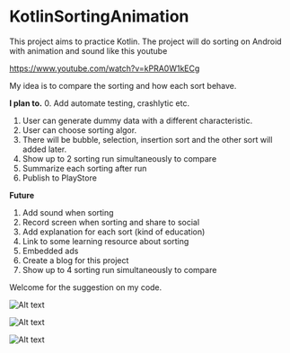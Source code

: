# KotlinSortingAnimation

This project aims to practice Kotlin. The project will do sorting on Android with animation and sound like this youtube 

https://www.youtube.com/watch?v=kPRA0W1kECg

My idea is to compare the sorting and how each sort behave.

**I plan to.**
 0. Add automate testing, crashlytic etc.
 1. User can generate dummy data with a different characteristic.
 2. User can choose sorting algor.
 3. There will be bubble, selection, insertion sort and the other sort will added later.
 4. Show up to 2 sorting run simultaneously to compare
 5. Summarize each sorting after run
 6. Publish to PlayStore

 **Future**
 1. Add sound when sorting
 2. Record screen when sorting and share to social
 3. Add explanation for each sort (kind of education)
 4. Link to some learning resource about sorting
 5. Embedded ads
 6. Create a blog for this project
 7. Show up to 4 sorting run simultaneously to compare

 Welcome for the suggestion on my code.

![Alt text](https://monosnap.com/file/SYaHYqgU7RswIENRK48tSzuiZmPMw2.png)

![Alt text](https://monosnap.com/file/J86RLBTQs06cqVUC6CfTqseddevFvX.png)

![Alt text](https://monosnap.com/file/DPMCpULPFtrb4hOBcGNQ4tl7rFxivq.png)

